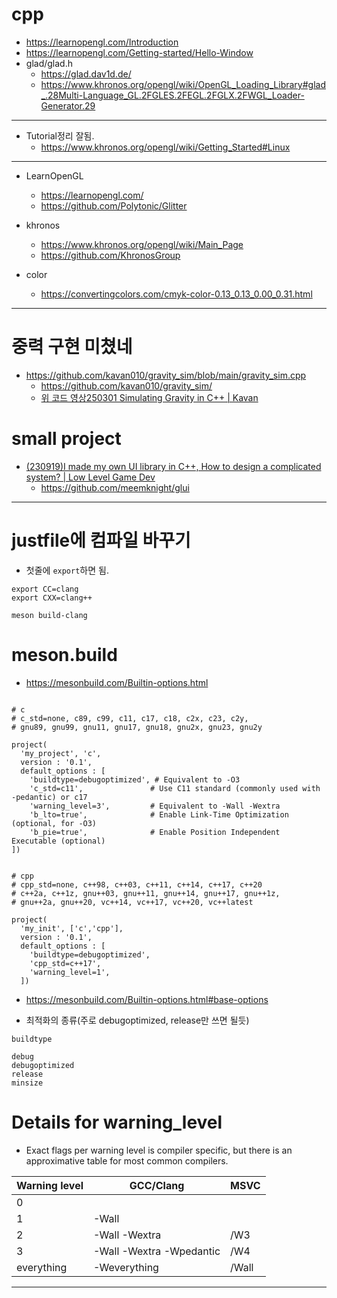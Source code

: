 # cpp
- https://learnopengl.com/Introduction
- https://learnopengl.com/Getting-started/Hello-Window
- glad/glad.h
  - https://glad.dav1d.de/
  - https://www.khronos.org/opengl/wiki/OpenGL_Loading_Library#glad_.28Multi-Language_GL.2FGLES.2FEGL.2FGLX.2FWGL_Loader-Generator.29

<hr />

- Tutorial정리 잘됨.
  - https://www.khronos.org/opengl/wiki/Getting_Started#Linux

<hr />
 
- LearnOpenGL
  - https://learnopengl.com/
  - https://github.com/Polytonic/Glitter
- khronos
  - https://www.khronos.org/opengl/wiki/Main_Page
  - https://github.com/KhronosGroup

- color
  - https://convertingcolors.com/cmyk-color-0.13_0.13_0.00_0.31.html

<hr />

# 중력 구현 미쳤네
- https://github.com/kavan010/gravity_sim/blob/main/gravity_sim.cpp
  - https://github.com/kavan010/gravity_sim/
  - [위 코드 영상250301 Simulating Gravity in C++ | Kavan](https://youtu.be/_YbGWoUaZg0?si=kU_obTQ1VInqC_Pr)


# small project

- [(230919)I made my own UI library in C++, How to design a complicated system? | Low Level Game Dev](https://youtu.be/hCLjiManL04?si=rr2cIviz3i5YulOT)
  - https://github.com/meemknight/glui


<hr />

# justfile에 컴파일 바꾸기

- 첫줄에 `export`하면 됨.

```justfile
export CC=clang
export CXX=clang++

meson build-clang
```


# meson.build

- https://mesonbuild.com/Builtin-options.html

```meson

# c
# c_std=none, c89, c99, c11, c17, c18, c2x, c23, c2y,
# gnu89, gnu99, gnu11, gnu17, gnu18, gnu2x, gnu23, gnu2y

project(
  'my_project', 'c',
  version : '0.1',
  default_options : [
    'buildtype=debugoptimized', # Equivalent to -O3
    'c_std=c11',               # Use C11 standard (commonly used with -pedantic) or c17
    'warning_level=3',         # Equivalent to -Wall -Wextra
    'b_lto=true',              # Enable Link-Time Optimization (optional, for -O3)
    'b_pie=true',              # Enable Position Independent Executable (optional)
])


# cpp
# cpp_std=none, c++98, c++03, c++11, c++14, c++17, c++20
# c++2a, c++1z, gnu++03, gnu++11, gnu++14, gnu++17, gnu++1z,
# gnu++2a, gnu++20, vc++14, vc++17, vc++20, vc++latest

project(
  'my_init', ['c','cpp'],
  version : '0.1',
  default_options : [
    'buildtype=debugoptimized',
    'cpp_std=c++17',
    'warning_level=1',
  ])

```

- https://mesonbuild.com/Builtin-options.html#base-options

- 최적화의 종류(주로 debugoptimized, release만 쓰면 될듯)
```meson
buildtype

debug
debugoptimized
release 	
minsize 	
```

# Details for warning_level

- Exact flags per warning level is compiler specific, but there is an approximative table for most common compilers.

|Warning level|GCC/Clang|MSVC|
|-|-|-|
|0| | |		
|1|-Wall||/W2|
|2|-Wall -Wextra|/W3|
|3|	-Wall -Wextra -Wpedantic|/W4|
|everything|-Weverything|/Wall|

<hr />

<br>

